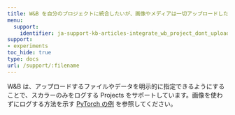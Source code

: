 ```yaml
---
title: W&B を自分のプロジェクトに統合したいが、画像やメディアは一切アップロードしたくない場合はどうすればよいですか？
menu:
  support:
    identifier: ja-support-kb-articles-integrate_wb_project_dont_upload_any_images_media
support:
- experiments
toc_hide: true
type: docs
url: /support/:filename
---
```


W&B は、アップロードするファイルやデータを明示的に指定できるようにすることで、スカラーのみをログする Projects をサポートしています。画像を使わずにログする方法を示す [PyTorch の例](https://wandb.me/pytorch-colab) を参照してください。
